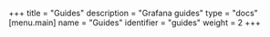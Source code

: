 +++
title = "Guides"
description = "Grafana guides"
type = "docs"
[menu.main]
name = "Guides"
identifier = "guides"
weight = 2
+++



